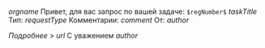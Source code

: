 $orgname$ 
Привет, для вас запрос по вашей задаче: 
`$regNumber$` $taskTitle$
Тип: $requestType$ 
Комментарии: $comment$
От: $author$

_Подробнее >_ $url$
С уважением
*$author$*